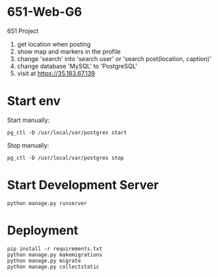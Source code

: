 # 651-Web-G6
651 Project

1. get location when posting
2. show map and markers in the profile
3. change 'search' into 'search user' or 'search post(location, caption)'
4. change database 'MySQL' to 'PostgreSQL'
5. visit at https://35.183.67.139


# Start env
Start manually:
```
pg_ctl -D /usr/local/var/postgres start
```

Stop manually:
```
pg_ctl -D /usr/local/var/postgres stop
```

# Start Development Server

```
python manage.py runserver
```

# Deployment

```
pip install -r requirements.txt
python manage.py makemigrations
python manage.py migrate
python manage.py collectstatic
```

